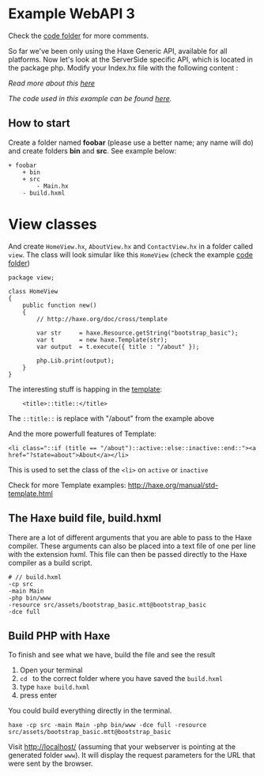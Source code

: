 # Example WebAPI 3

Check the [code folder](https://github.com/MatthijsKamstra/haxephp/tree/master/03web_templates/code) for more comments.

So far we've been only using the Haxe Generic API, available for all platforms. Now let's look at the ServerSide specific API, which is located in the package php. Modify your Index.hx file with the following content :

_Read more about this [here](about.md)_

_The code used in this example can be found [here](https://github.com/MatthijsKamstra/haxephp/tree/master/03web_templates/code)._

## How to start

Create a folder named **foobar** (please use a better name; any name will do) and create folders **bin** and **src**.
See example below:

```
+ foobar
	+ bin
	+ src
		- Main.hx
	- build.hxml
```

# View classes

And create `HomeView.hx`, `AboutView.hx` and `ContactView.hx` in a folder called `view`.
The class will look simular like this `HomeView` (check the example [code folder](https://github.com/MatthijsKamstra/haxephp/tree/master/03web_templates/code))

```
package view;

class HomeView
{
	public function new()
	{
		// http://haxe.org/doc/cross/template

		var str 	= haxe.Resource.getString("bootstrap_basic");
		var t 		= new haxe.Template(str);
		var output 	= t.execute({ title : "/about" });

		php.Lib.print(output);
	}
}

```

The interesting stuff is happing in the [template](https://github.com/MatthijsKamstra/haxephp/tree/master/03web_templates/code/src/assets/bootstrap_basic.mtt):

```
	<title>::title::</title>
```

The `::title::` is replace with "/about" from the example above

And the more powerfull features of Template:

```
<li class="::if (title == "/about")::active::else::inactive::end::"><a href="?state=about">About</a></li>
```

This is used to set the class of the `<li>` on `active` or `inactive`

Check for more Template examples: <http://haxe.org/manual/std-template.html>

## The Haxe build file, build.hxml

There are a lot of different arguments that you are able to pass to the Haxe compiler.
These arguments can also be placed into a text file of one per line with the extension hxml. This file can then be passed directly to the Haxe compiler as a build script.

```
# // build.hxml
-cp src
-main Main
-php bin/www
-resource src/assets/bootstrap_basic.mtt@bootstrap_basic
-dce full
```

## Build PHP with Haxe

To finish and see what we have, build the file and see the result

1. Open your terminal
2. `cd ` to the correct folder where you have saved the `build.hxml`
3. type `haxe build.hxml`
4. press enter

You could build everything directly in the terminal.

```
haxe -cp src -main Main -php bin/www -dce full -resource src/assets/bootstrap_basic.mtt@bootstrap_basic
```

Visit <http://localhost/> (assuming that your webserver is pointing at the generated folder `www`). It will display the request parameters for the URL that were sent by the browser.
